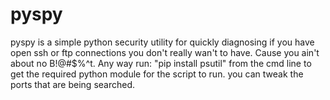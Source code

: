 # pyspy
pyspy is a simple python security utility for quickly diagnosing if you have open ssh or ftp connections you don't really wan't to have. Cause you ain't about no B!@#$%^t. Any way run: "pip install psutil" from the cmd line to get the required python module for the script to run. you can tweak the ports that are being searched. 
